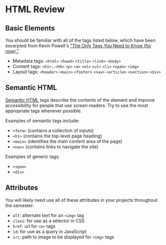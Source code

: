 # HTML Review

## Basic Elements

You should be familiar with all of the tags listed below, which have been excerpted from Kevin Powell's ["The Only Tags You Need to Know (for now)."](../assets/the-only-tags-that-you-need-to-know-for-now.pdf)

- Metadata tags: `<html>` `<head>` `<title>` `<link>` `<body>`
- Content tags: `<h1>`...`<h6>` `<p>` `<a>` `<ol>` `<ul>` `<li>` `<span>` `<img>`
- Layout tags: `<header>` `<main>` `<footer>` `<nav>` `<article>` `<section>` `<div>`

## Semantic HTML

[Semantic HTML](https://developer.mozilla.org/en-US/docs/Glossary/Semantics#semantics_in_html) tags describe the contents of the element and improve accessibility for people that use screen readers. Try to use the most appropriate tags whenever possible.

Examples of semantic tags include:

- `<form>` (contains a collection of inputs)
- `<h1>` (contains the top-level page heading)
- `<main>` (identifies the main content area of the page)
- `<nav>` (contains links to navigate the site)

Examples of generic tags:

- `<span>`
- `<div>`

## Attributes

You will likely need use all of these attributes in your projects throughout the semester:

- `alt`: alternate text for an `<img>` tag
- `class`: for use as a selector in CSS
- `href`: url for `<a>` tags
- `id`: for use as a query in JavaScript
- `src`: path to image to be displayed for `<img>` tags
